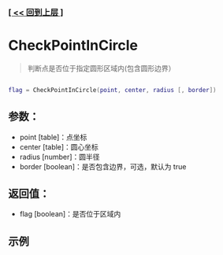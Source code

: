 ### [[ << 回到上层 ]](README.md)

# CheckPointInCircle

> 判断点是否位于指定圆形区域内(包含圆形边界）

```lua

flag = CheckPointInCircle(point, center, radius [, border])

```

## 参数：

+ point [table]：点坐标
+ center [table]：圆心坐标
+ radius [number]：圆半径
+ border [boolean]：是否包含边界，可选，默认为 true

## 返回值：

+ flag [boolean]：是否位于区域内

## 示例

```lua

```